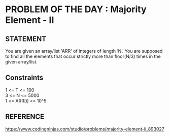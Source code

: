 # PROBLEM OF THE DAY : Majority Element - II

## STATEMENT 
You are given an array/list 'ARR' of integers of length ‘N’. You are supposed to find all the elements that occur strictly more than floor(N/3) times in the given array/list.
<br>

## Constraints

1 <= T <= 100<br>
3 <= N <= 5000<br>
1 <= ARR[i] <= 10^5

## REFERENCE 

https://www.codingninjas.com/studio/problems/majority-element-ii_893027